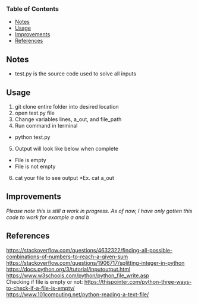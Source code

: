 ### Table of Contents
* [Notes](#Notes)
* [Usage](#usage)
* [Improvements](#improvements)
* [References](#references)

## Notes
* test.py is the source code used to solve all inputs

## Usage
1. git clone entire folder into desired location
2. open test.py file
3. Change variables lines, a_out, and file_path
4. Run command in terminal
  * python test.py
5. Output will look like below when complete
  * File is empty
  * File is not empty
6. cat your file to see output
  *Ex. cat a_out

## Improvements
*Please note this is still a work in progress. As of now, I have only gotten this code to work for example a and b*

## References
https://stackoverflow.com/questions/4632322/finding-all-possible-combinations-of-numbers-to-reach-a-given-sum <br/>
https://stackoverflow.com/questions/1906717/splitting-integer-in-python <br/>
https://docs.python.org/3/tutorial/inputoutput.html <br/>
https://www.w3schools.com/python/python_file_write.asp <br/>
Checking if file is empty or not: https://thispointer.com/python-three-ways-to-check-if-a-file-is-empty/ <br/>
https://www.101computing.net/python-reading-a-text-file/


